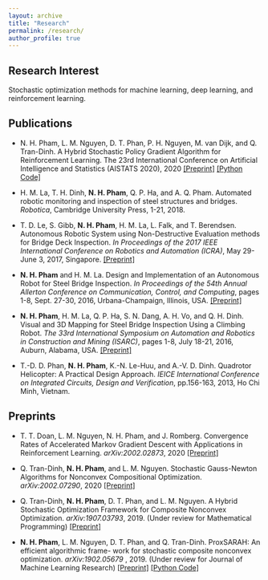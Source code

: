 ```yaml
---
layout: archive
title: "Research"
permalink: /research/
author_profile: true
---
```


<script>
function showhide(id) {
  var e = document.getElementById(id);
  e.style.display = (e.style.display == 'block') ? 'none' : 'block';
}  
</script>

## Research Interest

Stochastic optimization methods for machine learning, deep learning, and reinforcement learning.

## Publications

- N. H. Pham, L. M. Nguyen, D. T. Phan, P. H. Nguyen, M. van Dijk, and Q. Tran-Dinh. A Hybrid Stochastic Policy Gradient Algorithm for Reinforcement Learning. The 23rd International Conference on Artificial Intelligence and Statistics (AISTATS 2020), 2020 <a href="https://arxiv.org/pdf/2003.00430" target="_blank">[Preprint]</a> <a href="https://github.com/unc-optimization/ProxHSPGA" target="_blank">[Python Code]</a>

- H. M. La, T. H. Dinh, **N. H. Pham**, Q. P. Ha, and A. Q. Pham. Automated robotic monitoring and inspection of steel structures and bridges. *Robotica*, Cambridge University Press, 1-21, 2018.

- T. D. Le, S. Gibb, **N. H. Pham**, H. M. La, L. Falk, and T.  Berendsen. Autonomous Robotic System using Non-Destructive Evaluation methods for Bridge Deck Inspection. *In Proceedings of the 2017 IEEE International Conference on Robotics and Automation (ICRA)*, May 29-June 3, 2017, Singapore. <a href="https://www.researchgate.net/profile/Hung_La/publication/316190868_Autonomous_Robotic_System_using_Non-Destructive_Evaluation_methods_for_Bridge_Deck_Inspection/links/58fb75e30f7e9ba3ba523d10/Autonomous-Robotic-System-using-Non-Destructive-Evaluation-methods-for-Bridge-Deck-Inspection.pdf" target="_blank">[Preprint]</a>

- **N. H. Pham** and H. M. La. Design and Implementation of an Autonomous Robot for Steel Bridge Inspection. *In Proceedings of the 54th Annual Allerton Conference on Communication, Control, and Computing*, pages 1-8, Sept. 27-30, 2016, Urbana-Champaign, Illinois, USA. <a href="https://www.researchgate.net/profile/Nhan_Pham8/publication/313692693_Design_and_implementation_of_an_autonomous_robot_for_steel_bridge_inspection/links/5c66460b45851582c3e97be9/Design-and-implementation-of-an-autonomous-robot-for-steel-bridge-inspection.pdf" target="_blank">[Preprint]</a>

- **N. H. Pham**, H. M. La, Q. P. Ha, S. N. Dang, A. H. Vo, and Q. H. Dinh. Visual and 3D Mapping for Steel Bridge Inspection Using a Climbing Robot. *The 33rd International Symposium on Automation and Robotics in Construction and Mining (ISARC)*, pages 1-8, July 18-21, 2016, Auburn, Alabama, USA. <a href="http://www.iaarc.org/publications/fulltext/ISARC2016-Paper029.pdf" target="_blank">[Preprint]</a>

- T.-D. D. Phan, **N. H. Pham**, K.-N. Le-Huu, and A.-V. D. Dinh. Quadrotor Helicopter: A Practical Design Approach. *IEICE International Conference on Integrated Circuits, Design and Verification*, pp.156-163, 2013, Ho Chi Minh, Vietnam.

## Preprints

- T. T. Doan, L. M. Nguyen, N. H. Pham, and J. Romberg. Convergence Rates of Accelerated Markov Gradient Descent with Applications in Reinforcement Learning. *arXiv:2002.02873*, 2020 <a href="https://arxiv.org/pdf/2002.02873" target="_blank">[Preprint]</a>

- Q. Tran-Dinh, **N. H. Pham**, and L. M. Nguyen. Stochastic Gauss-Newton Algorithms for Nonconvex Compositional Optimization. *arXiv:2002.07290*, 2020 <a href="https://arxiv.org/pdf/2002.07290" target="_blank">[Preprint]</a>

- Q. Tran-Dinh, **N. H. Pham**, D. T. Phan, and L. M. Nguyen. A Hybrid Stochastic Optimization Framework for Composite Nonconvex Optimization. *arXiv:1907.03793*, 2019. (Under review for Mathematical Programming) <a href="https://arxiv.org/pdf/1907.03793" target="_blank">[Preprint]</a>

- **N. H. Pham**, L. M. Nguyen, D. T. Phan, and Q. Tran-Dinh. ProxSARAH: An efficient algorithmic frame- work for stochastic composite nonconvex optimization. *arXiv:1902.05679* , 2019. (Under review for Journal of Machine Learning Research) <a href="https://arxiv.org/pdf/1902.05679" target="_blank">[Preprint]</a> <a href="https://github.com/unc-optimization/StochasticProximalMethods" target="_blank">[Python Code]</a>
